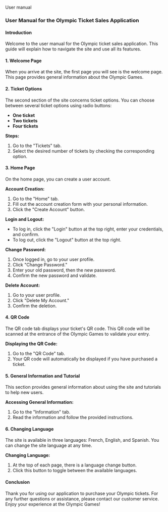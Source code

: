 User manual

### User Manual for the Olympic Ticket Sales Application

#### Introduction
Welcome to the user manual for the Olympic ticket sales application. This guide will explain how to navigate the site and use all its features.

#### 1. Welcome Page
When you arrive at the site, the first page you will see is the welcome page. This page provides general information about the Olympic Games.

#### 2. Ticket Options
The second section of the site concerns ticket options. You can choose between several ticket options using radio buttons:
- **One ticket**
- **Two tickets**
- **Four tickets**

**Steps:**
1. Go to the "Tickets" tab.
2. Select the desired number of tickets by checking the corresponding option.

#### 3. Home Page
On the home page, you can create a user account.

**Account Creation:**
1. Go to the "Home" tab.
2. Fill out the account creation form with your personal information.
3. Click the "Create Account" button.

**Login and Logout:**
- To log in, click the "Login" button at the top right, enter your credentials, and confirm.
- To log out, click the "Logout" button at the top right.

**Change Password:**
1. Once logged in, go to your user profile.
2. Click "Change Password."
3. Enter your old password, then the new password.
4. Confirm the new password and validate.

**Delete Account:**
1. Go to your user profile.
2. Click "Delete My Account."
3. Confirm the deletion.

#### 4. QR Code
The QR code tab displays your ticket's QR code. This QR code will be scanned at the entrance of the Olympic Games to validate your entry.

**Displaying the QR Code:**
1. Go to the "QR Code" tab.
2. Your QR code will automatically be displayed if you have purchased a ticket.

#### 5. General Information and Tutorial
This section provides general information about using the site and tutorials to help new users.

**Accessing General Information:**
1. Go to the "Information" tab.
2. Read the information and follow the provided instructions.

#### 6. Changing Language
The site is available in three languages: French, English, and Spanish. You can change the site language at any time.

**Changing Language:**
1. At the top of each page, there is a language change button.
2. Click this button to toggle between the available languages.

#### Conclusion
Thank you for using our application to purchase your Olympic tickets. For any further questions or assistance, please contact our customer service. Enjoy your experience at the Olympic Games!

